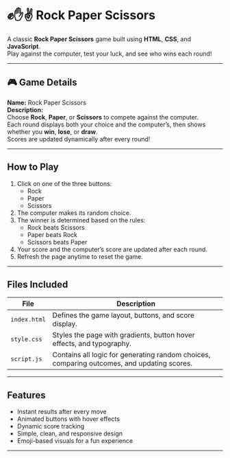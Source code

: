 # ✊✋✌️ Rock Paper Scissors

A classic **Rock Paper Scissors** game built using **HTML**, **CSS**, and **JavaScript**.  
Play against the computer, test your luck, and see who wins each round!

---

## 🎮 Game Details

**Name:** Rock Paper Scissors  
**Description:**  
Choose **Rock**, **Paper**, or **Scissors** to compete against the computer.  
Each round displays both your choice and the computer’s, then shows whether you **win**, **lose**, or **draw**.  
Scores are updated dynamically after every round!

---

## How to Play

1. Click on one of the three buttons:  
   - Rock  
   - Paper  
   - Scissors  
2. The computer makes its random choice.  
3. The winner is determined based on the rules:  
   - Rock beats Scissors  
   - Paper beats Rock  
   - Scissors beats Paper  
4. Your score and the computer’s score are updated after each round.  
5. Refresh the page anytime to reset the game.

---

## Files Included

| File | Description |
|------|--------------|
| `index.html` | Defines the game layout, buttons, and score display. |
| `style.css` | Styles the page with gradients, button hover effects, and typography. |
| `script.js` | Contains all logic for generating random choices, comparing outcomes, and updating scores. |

---

## Features

- Instant results after every move  
- Animated buttons with hover effects  
- Dynamic score tracking  
- Simple, clean, and responsive design  
- Emoji-based visuals for a fun experience  

---

